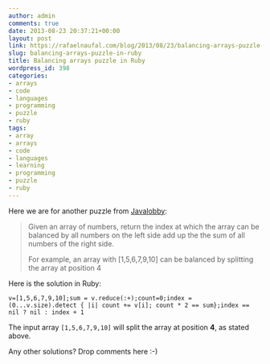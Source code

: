 ```yaml
---
author: admin
comments: true
date: 2013-08-23 20:37:21+00:00
layout: post
link: https://rafaelnaufal.com/blog/2013/08/23/balancing-arrays-puzzle-in-ruby/
slug: balancing-arrays-puzzle-in-ruby
title: Balancing arrays puzzle in Ruby
wordpress_id: 398
categories:
- arrays
- code
- languages
- programming
- puzzle
- ruby
tags:
- array
- arrays
- code
- languages
- learning
- programming
- puzzle
- ruby
---
```


Here we are for another puzzle from [Javalobby](http://java.dzone.com/articles/thursday-code-puzzler-12): 



<blockquote>Given an array of numbers,  return the index at which the array can be balanced by all numbers on the left side add up the the sum of all numbers of the right side.

For example, an array with [1,5,6,7,9,10] can be balanced by splitting the array at position 4</blockquote>



Here is the solution in Ruby:


    
    v=[1,5,6,7,9,10];sum = v.reduce(:+);count=0;index = (0...v.size).detect { |i| count += v[i]; count * 2 == sum};index == nil ? nil : index + 1



The input array `[1,5,6,7,9,10]` will split the array at position **4**, as stated above.

Any other solutions? Drop comments here :-)
